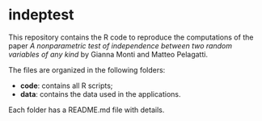 # indeptest
This repository contains the R code to reproduce the computations of the paper *A nonparametric test of independence between two random variables of any kind* by Gianna Monti and Matteo Pelagatti.

The files are organized in the following folders:
- **code**: contains all R scripts;
- **data**: contains the data used in the applications.

Each folder has a README.md file with details.